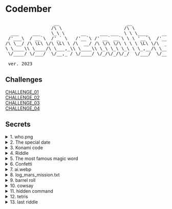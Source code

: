 # Codember

<pre>
                  __                         __
                 /\ \                       /\ \
  ___     ___    \_\ \      __     ___ ___  \ \ \____     __    _ __
 /'___\  / __`\  /'_` \   /'__`\ /' __` __`\ \ \ '__`\  /'__`\ /\`'__\
/\ \__/ /\ \L\ \/\ \L\ \ /\  __/ /\ \/\ \/\ \ \ \ \L\ \/\  __/ \ \ \/
\ \____\\ \____/\ \___,_\\ \____\\ \_\ \_\ \_\ \ \_,__/\ \____\ \ \_\
 \/____/ \/___/  \/__,_ / \/____/ \/_/\/_/\/_/  \/___/  \/____/  \/_/
				
 ver. 2023
</pre>

## Challenges

[CHALLENGE_01](https://github.com/KevinJPC/codember/tree/main/CHALLENGE_01)    
[CHALLENGE_02](https://github.com/KevinJPC/codember/tree/main/CHALLENGE_02)                   
[CHALLENGE_03](https://github.com/KevinJPC/codember/tree/main/CHALLENGE_03)      
[CHALLENGE_04](https://github.com/KevinJPC/codember/tree/main/CHALLENGE_04)              

## Secrets
<details>
  <summary>1. who.png</summary>
  <code>submit rauch</code>
</details>     

<details>
  <summary>2. The special date</summary> 
  <code>submit 2023-12-01</code> 
</details>           

<details>
  <summary>3. Konami code</summary> 
  <code>Up Up Down Down Left Right Left Right b a</code>
</details>         

<details>
  <summary>4. Riddle</summary> 
  <code>submit html</code>
</details>         

<details>
  <summary>5. The most famous magic word</summary> 
  <code>abracadabra</code> 
  
  <code>submit itsmagic</code>
</details>            

<details>
  <summary>6. Confetti</summary>   
  <code>confetti</code>
</details>    

<details>
  <summary>7. ai.webp</summary>   
  <code>submit altman</code>
</details> 

<details>
  <summary>8. log_mars_mission.txt</summary>   
  <code>submit majortom</code>
</details> 

<details>
  <summary>9. barrel roll</summary>   
  <code>do barrel roll</code>
</details> 

<details>
  <summary>10. cowsay</summary>   
  <code>ping midu.dev</code>
</details> 

<details>
  <summary>11. hidden command</summary>   
  <code>npm install adventjs</code>
</details> 

<details>
  <summary>12. tetris</summary>   
  <code>play tetris</code>
</details> 

<details>
  <summary>13. last riddle</summary>   
  <code>submit bug</code>
</details> 





